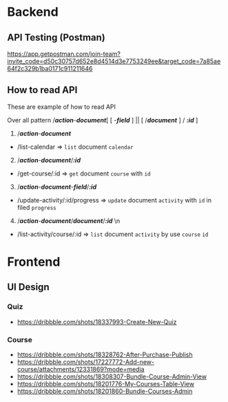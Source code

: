# Backend
## API Testing (Postman)
https://app.getpostman.com/join-team?invite_code=d50c30757d652e8d4514d3e7753249ee&target_code=7a85ae64f2c329b1ba0171c911211646
## How to read API
These are example of how to read API

Over all pattern
/***action***-***document***\[ \[ -***field*** \] || \[ /***document*** \] / ***:id*** \]

1. /***action***-***document***
  - /list-calendar => `list` document `calendar`

2. /***action***-***document***/***:id***
  - /get-course/:id => `get` document `course` with `id`

3. /***action***-***document***-***field***/***:id***
  - /update-activity/:id/progress => `update` document `activity` with `id` in filed `progress` 

4. /***action***-***document***/***document***/***:id*** \n
  - /list-activity/course/:id => `list` document `activity` by use `course` `id`


# Frontend
## UI Design
### Quiz
- https://dribbble.com/shots/18337993-Create-New-Quiz
### Course
- https://dribbble.com/shots/18328762-After-Purchase-Publish 
- https://dribbble.com/shots/17227772-Add-new-course/attachments/12331869?mode=media
- https://dribbble.com/shots/18308307-Bundle-Course-Admin-View
- https://dribbble.com/shots/18201776-My-Courses-Table-View
- https://dribbble.com/shots/18201860-Bundle-Courses-Admin
